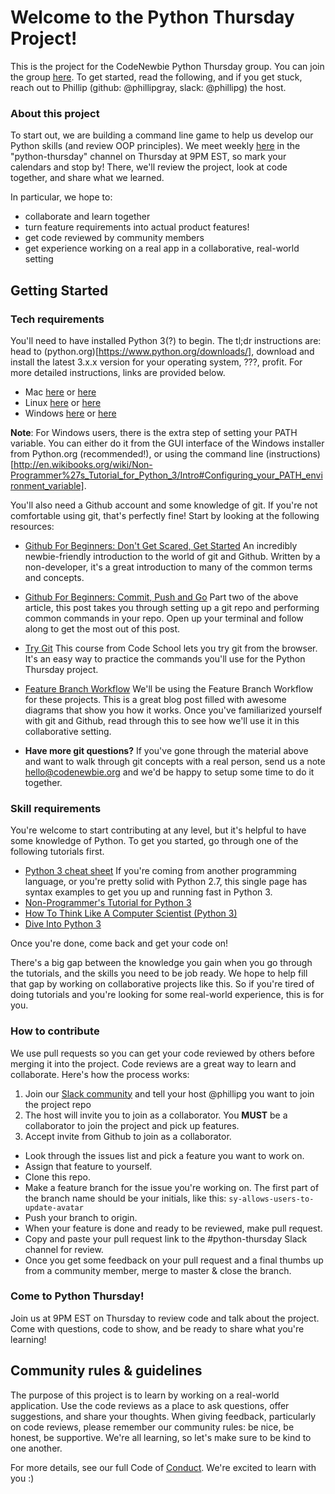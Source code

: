 # Welcome to the Python Thursday Project! 
This is the project for the CodeNewbie Python Thursday group. You can join the group [here](https://codenewbie.typeform.com/to/uwsWlZ). To get started, read the following, and if you get stuck, reach out to Phillip (github: @phillipgray, slack: @phillipg) the host.

### About this project
To start out, we are building a command line game to help us develop our Python skills (and review OOP principles). We meet weekly [here](https://codenewbie.typeform.com/to/uwsWlZ) in the "python-thursday" channel on Thursday at 9PM EST, so mark your calendars and stop by! There, we'll review the project, look at code together, and share what we learned. 

In particular, we hope to:

- collaborate and learn together
- turn feature requirements into actual product features!
- get code reviewed by community members
- get experience working on a real app in a collaborative, real-world setting

## Getting Started

### Tech requirements
You'll need to have installed Python 3(?) to begin. The tl;dr instructions are: head to (python.org)[https://www.python.org/downloads/], download and install the latest 3.x.x version for your operating system, ???, profit. For more detailed instructions, links are provided below.

- Mac [here](http://www.diveintopython3.net/installing-python.html#macosx) or [here](http://en.wikibooks.org/wiki/Non-Programmer%27s_Tutorial_for_Python_3/Intro#Mac_users)
- Linux [here](http://www.diveintopython3.net/installing-python.html#ubuntu) or [here](http://en.wikibooks.org/wiki/Non-Programmer%27s_Tutorial_for_Python_3/Intro#Linux.2C_BSD.2C_and_Unix_users)
- Windows [here](http://www.diveintopython3.net/installing-python.html#windows) or [here](http://en.wikibooks.org/wiki/Non-Programmer%27s_Tutorial_for_Python_3/Intro#Windows_users) 

**Note**: For Windows users, there is the extra step of setting your PATH variable. You can either do it from the GUI interface of the Windows installer from Python.org (recommended!), or using the command line (instructions)[http://en.wikibooks.org/wiki/Non-Programmer%27s_Tutorial_for_Python_3/Intro#Configuring_your_PATH_environment_variable].

You'll also need a Github account and some knowledge of git. If you're not comfortable using git, that's perfectly fine! Start by looking at the following resources:

- [Github For Beginners: Don't Get Scared, Get Started](http://readwrite.com/2013/09/30/understanding-github-a-journey-for-beginners-part-1)
An incredibly newbie-friendly introduction to the world of git and Github. Written by a non-developer, it's a great introduction to many of the common terms and concepts. 

- [Github For Beginners: Commit, Push and Go](http://readwrite.com/2013/10/02/github-for-beginners-part-2)
Part two of the above article, this post takes you through setting up a git repo and performing common commands in your repo. Open up your terminal and follow along to get the most out of this post.

- [Try Git](https://try.github.io/levels/1/challenges/1)
This course from Code School lets you try  git from the browser. It's an easy way to practice the commands you'll use for the Python Thursday project.

- [Feature Branch Workflow](https://www.atlassian.com/git/tutorials/comparing-workflows/feature-branch-workflow)
We'll be using the Feature Branch Workflow for these projects. This is a great blog post filled with awesome diagrams that show you how it works. Once you've familiarized yourself with git and Github, read through this to see how we'll use it in this collaborative setting.

- **Have more git questions?** If you've gone through the material above and want to walk through git concepts with a real person, send us a note <hello@codenewbie.org> and we'd be happy to setup some time to do it together.

### Skill requirements
You're welcome to start contributing at any level, but it's helpful to have some knowledge of Python. To get you started, go through one of the following tutorials first.

- [Python 3 cheat sheet](http://learnxinyminutes.com/docs/python3/)
  If you're coming from another programming language, or you're pretty solid with Python 2.7, this single page has syntax examples to get you up and running fast in Python 3.
- [Non-Programmer's Tutorial for Python 3](http://en.wikibooks.org/wiki/Non-Programmer%27s_Tutorial_for_Python_3)
- [How To Think Like A Computer Scientist (Python 3)](http://interactivepython.org/runestone/static/thinkcspy/toc.html)
- [Dive Into Python 3](http://www.diveintopython3.net)

Once you're done, come back and get your code on!

There's a big gap between the knowledge you gain when you go through the tutorials, and the skills you need to be job ready. We hope to help fill that gap by working on collaborative projects like this. So if you're tired of doing tutorials and you're looking for some real-world experience, this is for you.

### How to contribute
We use pull requests so you can get your code reviewed by others before merging it into the project. Code reviews are a great way to learn and collaborate. Here's how the process works:

1. Join our [Slack community][1] and tell your host @phillipg you want to join the project repo
2. The host will invite you to join as a collaborator. You **MUST** be a collaborator to join the project and pick up features.
3. Accept invite from Github to join as a collaborator.
- Look through the issues list and pick a feature you want to work on.
- Assign that feature to yourself.
- Clone this repo.
- Make a feature branch for the issue you're working on. The first part of the branch name should be your initials, like this: `sy-allows-users-to-update-avatar`
- Push your branch to origin. 
- When your feature is done and ready to be reviewed, make pull request.
- Copy and paste your pull request link to the \#python-thursday Slack channel for review.
- Once you get some feedback on your pull request and a final thumbs up from a community member, merge to master & close the branch.

### Come to Python Thursday!
Join us at 9PM EST on Thursday to review code and talk about the project. Come with questions, code to show, and be ready to share what you're learning!

## Community rules & guidelines
The purpose of this project is to learn by working on a real-world application. Use the code reviews as a place to ask questions, offer suggestions, and share your thoughts. When giving feedback, particularly on code reviews, please remember our community rules: be nice, be honest, be supportive. We're all learning, so let's make sure to be kind to one another. 

For more details, see our full Code of [Conduct](http://www.codenewbie.org/blogs/our-code-of-conduct). We're excited to learn with you :)

[1]: https://codenewbie.typeform.com/to/uwsWlZ
